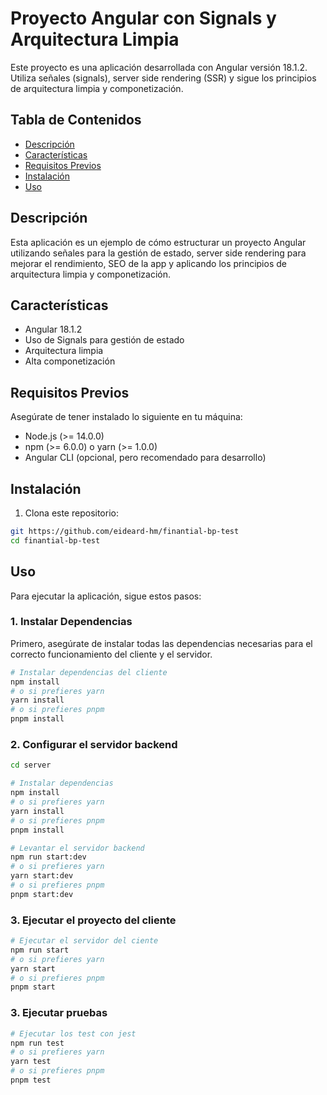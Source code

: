 # Proyecto Angular con Signals y Arquitectura Limpia

Este proyecto es una aplicación desarrollada con Angular versión 18.1.2. Utiliza señales (signals), server side rendering (SSR) y sigue los principios de arquitectura limpia y componetización.

## Tabla de Contenidos

- [Descripción](#descripción)
- [Características](#características)
- [Requisitos Previos](#requisitos-previos)
- [Instalación](#instalación)
- [Uso](#uso)

## Descripción

Esta aplicación es un ejemplo de cómo estructurar un proyecto Angular utilizando señales para la gestión de estado, server side rendering para mejorar el rendimiento, SEO de la app y aplicando los principios de arquitectura limpia y componetización.

## Características

- Angular 18.1.2
- Uso de Signals para gestión de estado
- Arquitectura limpia
- Alta componetización

## Requisitos Previos

Asegúrate de tener instalado lo siguiente en tu máquina:

- Node.js (>= 14.0.0)
- npm (>= 6.0.0) o yarn (>= 1.0.0)
- Angular CLI (opcional, pero recomendado para desarrollo)

## Instalación

1. Clona este repositorio:

```bash
git https://github.com/eideard-hm/finantial-bp-test
cd finantial-bp-test
```

## Uso

Para ejecutar la aplicación, sigue estos pasos:

### 1. Instalar Dependencias

Primero, asegúrate de instalar todas las dependencias necesarias para el correcto funcionamiento del cliente y el servidor.

```bash
# Instalar dependencias del cliente
npm install
# o si prefieres yarn
yarn install
# o si prefieres pnpm
pnpm install
```

### 2. Configurar el servidor backend

```bash
cd server

# Instalar dependencias
npm install
# o si prefieres yarn
yarn install
# o si prefieres pnpm
pnpm install

# Levantar el servidor backend
npm run start:dev
# o si prefieres yarn
yarn start:dev
# o si prefieres pnpm
pnpm start:dev
```

### 3. Ejecutar el proyecto del cliente

```bash
# Ejecutar el servidor del ciente
npm run start
# o si prefieres yarn
yarn start
# o si prefieres pnpm
pnpm start
```

### 3. Ejecutar pruebas

```bash
# Ejecutar los test con jest
npm run test
# o si prefieres yarn
yarn test
# o si prefieres pnpm
pnpm test
```
